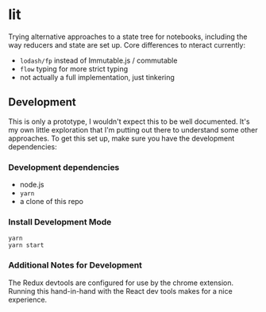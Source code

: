# lit

Trying alternative approaches to a state tree for notebooks, including the way
reducers and state are set up. Core differences to nteract currently:

* `lodash/fp` instead of Immutable.js / commutable
* `flow` typing for more strict typing
* not actually a full implementation, just tinkering

## Development

This is only a prototype, I wouldn't expect this to be well documented. It's my
own little exploration that I'm putting out there to understand some other approaches.
To get this set up, make sure you have the development dependencies:

### Development dependencies

* node.js
* `yarn`
* a clone of this repo

### Install Development Mode

```
yarn
yarn start
```

### Additional Notes for Development

The Redux devtools are configured for use by the chrome extension. Running this
hand-in-hand with the React dev tools makes for a nice experience.
